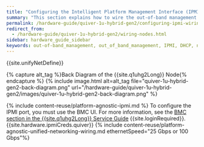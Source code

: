 ```yaml
---
title: "Configuring the Intelligent Platform Management Interface (IPMI) and Wiring Your Quiver 1U Hybrid Gen2 Nodes"
summary: "This section explains how to wire the out-of-band management (IPMI) port, 25 Gbps or 100 Gbps ports, and power on Quiver 1UH Gen2 nodes."
permalink: /hardware-guide/quiver-1u-hybrid-gen2/configuring-ipmi-wiring-nodes.html
redirect_from:
  - /hardware-guide/quiver-1u-hybrid-gen2/wiring-nodes.html
sidebar: hardware_guide_sidebar
keywords: out-of-band_management, out_of_band_management, IPMI, DHCP, network, networking, LAN, ipmitool, 100 Gbps, Ethernet, power, Quiver_1U_Hybrid_Gen2, Quiver, Quiver_1UH, QVRG2-96T, QVRG2-240T, QVRG296T, QVRG2240T
---
```


{{site.unifyNetDefine}}

{% capture alt_tag %}Back Diagram of the {{site.q1uhg2Long}} Node{% endcapture %}
{% include image.html alt=alt_tag file="quiver-1u-hybrid-gen2-back-diagram.png" url="/hardware-guide/quiver-1u-hybrid-gen2/images/quiver-1u-hybrid-gen2-back-diagram.png" %}

{% include content-reuse/platform-agnostic-ipmi.md %}
To configure the IPMI port, you must use the BMC UI. For more information, see the [BMC section in the {{site.q1uhg2Long}} Service Guide](https://care.qumulo.com/hc/en-us/article_attachments/19236306533267/D52T-1ULH-Field-Service-Guide_Qumulo_.pdf#page=107) {{site.loginRequired}}. {{site.hardware.ipmiCreds.quiver}}
{% include content-reuse/platform-agnostic-unified-networking-wiring.md ethernetSpeed="25 Gbps or 100 Gbps"%}
